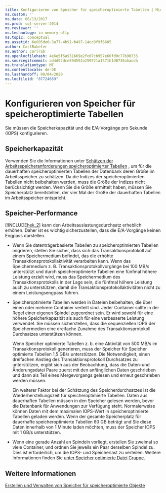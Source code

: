 ```yaml
---
title: Konfigurieren von Speicher für speicheroptimierte Tabellen | Microsoft Dokumentation
ms.custom: ''
ms.date: 06/13/2017
ms.prod: sql-server-2014
ms.reviewer: ''
ms.technology: in-memory-oltp
ms.topic: conceptual
ms.assetid: 6e005de0-3a77-4b91-b497-14cc0f9f6605
author: CarlRabeler
ms.author: carlrab
ms.openlocfilehash: 4e6e5f5a931669e2fc07cb957e60fd9c77b9b735
ms.sourcegitcommit: ad4d92dce894592a259721a1571b1d8736abacdb
ms.translationtype: MT
ms.contentlocale: de-DE
ms.lasthandoff: 08/04/2020
ms.locfileid: "87724689"
---
```

# <a name="configuring-storage-for-memory-optimized-tables"></a>Konfigurieren von Speicher für speicheroptimierte Tabellen
  Sie müssen die Speicherkapazität und die E/A-Vorgänge pro Sekunde (IOPS) konfigurieren.  
  
## <a name="storage-capacity"></a>Speicherkapazität  
 Verwenden Sie die Informationen unter [Schätzen der Arbeitsspeicheranforderungen speicheroptimierter Tabellen](memory-optimized-tables.md) , um für die dauerhaften speicheroptimierten Tabellen der Datenbank deren Größe im Arbeitsspeicher zu schätzen. Da die Indizes der speicheroptimierten Tabellen nicht beibehalten werden, muss die Größe der Indizes nicht berücksichtigt werden. Wenn Sie die Größe ermittelt haben, müssen Sie Speicherplatz bereitstellen, der vier Mal der Größe der dauerhaften Tabellen im Arbeitsspeicher entspricht.  
  
## <a name="storage-performance"></a>Speicher-Performance  
 [!INCLUDE[hek_2](../../includes/hek-2-md.md)] kann den Arbeitsauslastungsdurchsatz erheblich erhöhen. Daher ist es wichtig sicherzustellen, dass die E/A-Vorgänge keinen Engpass darstellen.  
  
-   Wenn Sie datenträgerbasierte Tabellen zu speicheroptimierten Tabellen migrieren, stellen Sie sicher, dass sich das Transaktionsprotokoll auf einem Speichermedium befindet, das die erhöhte Transaktionsprotokollaktivität verarbeiten kann. Wenn das Speichermedium z. B. Transaktionsprotokollvorgänge bei 100 MB/s unterstützt und durch speicheroptimierte Tabellen eine fünfmal höhere Leistung erzielt wird, muss das Speichermedium des Transaktionsprotokolls in der Lage sein, die fünfmal höhere Leistung auch zu unterstützen, damit die Transaktionsprotokollaktivitäten nicht zu einem Leistungsengpass führen.  
  
-   Speicheroptimierte Tabellen werden in Dateien beibehalten, die über einen oder mehrere Container verteilt sind. Jeder Container sollte in der Regel einer eigenen Spindel zugeordnet sein. Er wird sowohl für eine höhere Speicherkapazität als auch für eine verbesserte Leistung verwendet. Sie müssen sicherstellen, dass die sequenziellen IOPS der Speichermedien eine dreifache Zunahme des Transaktionsprotokoll Durchsatzes unterstützen können.  
  
     Wenn Speicher optimierte Tabellen z. b. eine Aktivität von 500 MB/s im Transaktionsprotokoll generieren, muss der Speicher für Speicher optimierte Tabellen 1,5 GB/s unterstützen. Die Notwendigkeit, einen dreifachen Anstieg des Transaktionsprotokoll Durchsatzes zu unterstützen, ergibt sich aus der Beobachtung, dass die Daten-und Änderungsdatei Paare zuerst mit den anfänglichen Daten geschrieben und dann als Teil eines Mergevorgangs gelesen und erneut geschrieben werden müssen.  
  
     Ein weiterer Faktor bei der Schätzung des Speicherdurchsatzes ist die Wiederherstellungszeit für speicheroptimierte Tabellen. Daten aus dauerhaften Tabellen müssen in den Speicher gelesen werden, bevor die Datenbank für Anwendungen zur Verfügung steht. Normalerweise können Daten mit dem maximalen IOPS-Wert in speicheroptimierte Tabellen geladen werden. Wenn der gesamte Speicherplatz für dauerhafte speicheroptimierte Tabellen 60 GB beträgt und Sie diese Daten innerhalb von 1 Minute laden möchten, muss der Speicher IOPS mit 1 GB/s unterstützen.  
  
-   Wenn eine gerade Anzahl an Spindeln vorliegt, erstellen Sie zweimal so viele Container, und ordnen Sie jeweils ein Paar derselben Spindel zu. Dies ist erforderlich, um die IOPS- und Speicherlast zu verteilen. Weitere Informationen finden Sie [unter Speicher optimierte Datei Gruppe](the-memory-optimized-filegroup.md).  
  
## <a name="see-also"></a>Weitere Informationen  
 [Erstellen und Verwalten von Speicher für speicheroptimierte Objekte](creating-and-managing-storage-for-memory-optimized-objects.md)  
  
  
